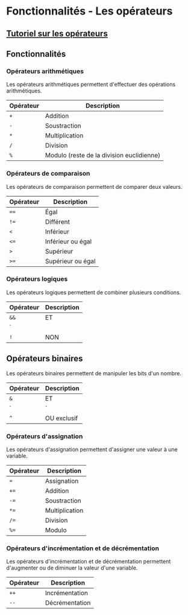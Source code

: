 # Fonctionnalités - Les opérateurs

## [Tutoriel sur les opérateurs](../tutorials/operators.md)

## Fonctionnalités

### Opérateurs arithmétiques

Les opérateurs arithmétiques permettent d'effectuer des opérations arithmétiques.

| Opérateur   | Description |
| ----------- | ----------- |
| `+`         | Addition    |
| `-`         | Soustraction |
| `*`         | Multiplication |
| `/`         | Division    |
| `%`         | Modulo (reste de la division euclidienne) |

### Opérateurs de comparaison

Les opérateurs de comparaison permettent de comparer deux valeurs.

| Opérateur   | Description |
| ----------- | ----------- |
| `==`        | Égal        |
| `!=`        | Différent   |
| `<`         | Inférieur   |
| `<=`        | Inférieur ou égal |
| `>`         | Supérieur   |
| `>=`        | Supérieur ou égal |

### Opérateurs logiques

Les opérateurs logiques permettent de combiner plusieurs conditions.

| Opérateur   | Description |
| ----------- | ----------- |
| `&&`        | ET          |
| `||`        | OU          |
| `!`         | NON         |

## Opérateurs binaires

Les opérateurs binaires permettent de manipuler les bits d'un nombre.

| Opérateur   | Description |
| ----------- | ----------- |
| `&`         | ET          |
| `|`         | OU          |
| `^`         | OU exclusif |

### Opérateurs d'assignation

Les opérateurs d'assignation permettent d'assigner une valeur à une variable.

| Opérateur   | Description |
| ----------- | ----------- |
| `=`         | Assignation |
| `+=`        | Addition    |
| `-=`        | Soustraction |
| `*=`        | Multiplication |
| `/=`        | Division    |
| `%=`        | Modulo      |

### Opérateurs d'incrémentation et de décrémentation

Les opérateurs d'incrémentation et de décrémentation permettent d'augmenter ou de diminuer la valeur d'une variable.

| Opérateur   | Description |
| ----------- | ----------- |
| `++`        | Incrémentation |
| `--`        | Décrémentation |
